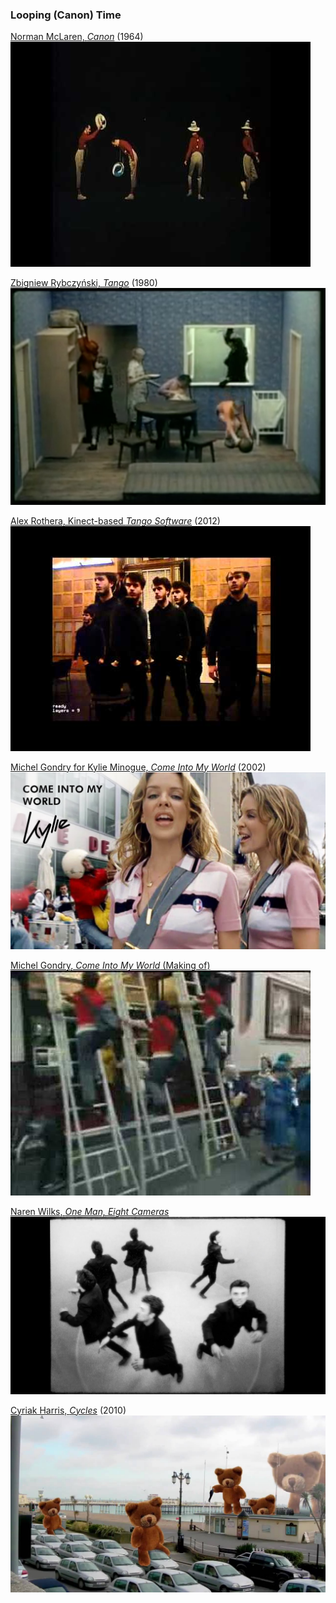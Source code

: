 ### Looping (Canon) Time

[Norman McLaren, *Canon*](https://www.youtube.com/watch?v=2VrnXw9waJI) (1964)<br />
[![](images/looping/looping_mclaren.jpg)](https://www.youtube.com/watch?v=2VrnXw9waJI)


[Zbigniew Rybczyński, *Tango*](https://vimeo.com/90339479) (1980)<br />
[![](images/looping/looping_tango.jpg)](https://vimeo.com/90339479)


[Alex Rothera, Kinect-based *Tango Software*](https://www.youtube.com/watch?v=-8Oos2AD_U4) (2012)<br />
[![](images/looping/looping_rothera.jpg)](https://www.youtube.com/watch?v=-8Oos2AD_U4)


[Michel Gondry for Kylie Minogue, *Come Into My World*](https://www.youtube.com/watch?v=63vqob-MljQ) (2002)<br />
[![](images/looping/looping_minogue.jpg)](https://www.youtube.com/watch?v=63vqob-MljQ)


[Michel Gondry, *Come Into My World* (Making of)](https://www.youtube.com/watch?v=Qw9FAxywDJ8)<br />
[![](images/looping/looping_gondry.jpg)](https://www.youtube.com/watch?v=Qw9FAxywDJ8)


[Naren Wilks, *One Man, Eight Cameras*](https://www.youtube.com/watch?v=sWEdDBA1R2w)<br />
[![](images/looping/looping_wilks.jpg)](https://www.youtube.com/watch?v=sWEdDBA1R2w)


[Cyriak Harris, *Cycles*](https://www.youtube.com/watch?v=-0Xa4bHcJu8) (2010)<br />
[![](images/looping/looping_cyriak.jpg)](https://www.youtube.com/watch?v=-0Xa4bHcJu8)


